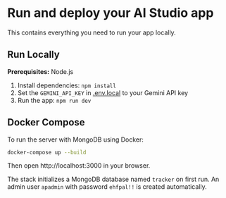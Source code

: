 # Run and deploy your AI Studio app

This contains everything you need to run your app locally.

## Run Locally

**Prerequisites:**  Node.js


1. Install dependencies:
   `npm install`
2. Set the `GEMINI_API_KEY` in [.env.local](.env.local) to your Gemini API key
3. Run the app:
   `npm run dev`

## Docker Compose

To run the server with MongoDB using Docker:

```bash
docker-compose up --build
```

Then open http://localhost:3000 in your browser.

The stack initializes a MongoDB database named `tracker` on first run.
An admin user `apadmin` with password `ehfpal!!` is created automatically.
